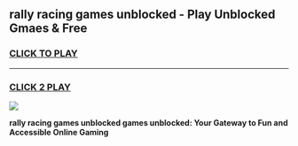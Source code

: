 
## rally racing games unblocked - Play Unblocked Gmaes & Free
<h3>
<a href="https://premium.freeplayer.one?title=rally_racing_games_unblocked&ref=19F">CLICK TO PLAY</a></h3>
<hr>

<h3>
<a href="https://premium.freeplayer.one?title=rally_racing_games_unblocked&ref=19F">CLICK 2 PLAY</a>
  
</h3>

<a href="https://premium.freeplayer.one?title=rally_racing_games_unblocked&ref=19F/"><img src="https://clearcache.store/games.png"></a>


**rally racing games unblocked games unblocked: Your Gateway to Fun and Accessible Online Gaming**
